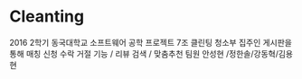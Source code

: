 # Cleanting

2016 2학기 동국대학교 소프트웨어 공학 프로젝트 7조 클린팅
청소부 집주인 게시판을 통해 매칭 신청 수락 거절 기능 / 리뷰 검색 / 맞춤추천
팀원 안성현 /정한솔/강동혁/김용현
